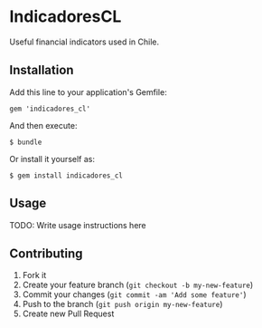 # IndicadoresCL

Useful financial indicators used in Chile.

## Installation

Add this line to your application's Gemfile:

    gem 'indicadores_cl'

And then execute:

    $ bundle

Or install it yourself as:

    $ gem install indicadores_cl

## Usage

TODO: Write usage instructions here

## Contributing

1. Fork it
2. Create your feature branch (`git checkout -b my-new-feature`)
3. Commit your changes (`git commit -am 'Add some feature'`)
4. Push to the branch (`git push origin my-new-feature`)
5. Create new Pull Request
